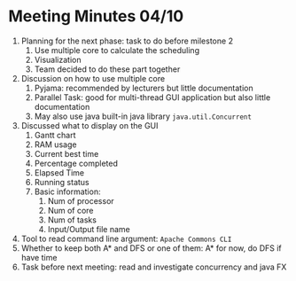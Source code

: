 # Meeting Minutes 04/10

1. Planning for the next phase: task to do before milestone 2
   1. Use multiple core to calculate the scheduling
   2. Visualization
   3. Team decided to do these part together
2. Discussion on how to use multiple core
   1. Pyjama: recommended by lecturers but little documentation
   2. Parallel Task: good for multi-thread GUI application but also little documentation
   3. May also use java built-in java library `java.util.Concurrent`
3. Discussed what to display on the GUI
   1. Gantt chart
   2. RAM usage
   3. Current best time
   4. Percentage completed
   5. Elapsed Time
   6. Running status
   7. Basic information:
      1. Num of processor
      2. Num of core
      3. Num of tasks
      4. Input/Output file name
4. Tool to read command line argument: `Apache Commons CLI`
5. Whether to keep both A* and DFS or one of them: A* for now, do DFS if have time
6. Task before next meeting: read and investigate concurrency and java FX